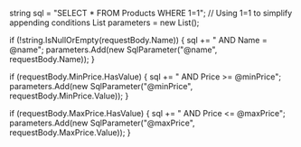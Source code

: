 string sql = "SELECT * FROM Products WHERE 1=1"; // Using 1=1 to simplify appending conditions
List<object> parameters = new List<object>();

if (!string.IsNullOrEmpty(requestBody.Name))
{
    sql += " AND Name = @name";
    parameters.Add(new SqlParameter("@name", requestBody.Name));
}

if (requestBody.MinPrice.HasValue)
{
    sql += " AND Price >= @minPrice";
    parameters.Add(new SqlParameter("@minPrice", requestBody.MinPrice.Value));
}

if (requestBody.MaxPrice.HasValue)
{
    sql += " AND Price <= @maxPrice";
    parameters.Add(new SqlParameter("@maxPrice", requestBody.MaxPrice.Value));
}
